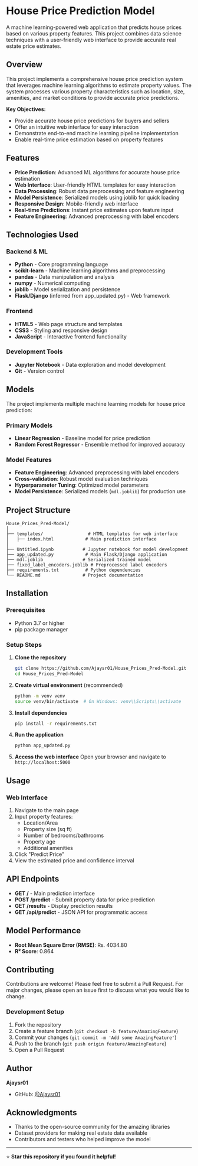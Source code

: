 # House Price Prediction Model

A machine learning-powered web application that predicts house prices based on various property features. This project combines data science techniques with a user-friendly web interface to provide accurate real estate price estimates.

## Overview

This project implements a comprehensive house price prediction system that leverages machine learning algorithms to estimate property values. The system processes various property characteristics such as location, size, amenities, and market conditions to provide accurate price predictions.

**Key Objectives:**
- Provide accurate house price predictions for buyers and sellers
- Offer an intuitive web interface for easy interaction
- Demonstrate end-to-end machine learning pipeline implementation
- Enable real-time price estimation based on property features

## Features

- **Price Prediction**: Advanced ML algorithms for accurate house price estimation
- **Web Interface**: User-friendly HTML templates for easy interaction
- **Data Processing**: Robust data preprocessing and feature engineering
- **Model Persistence**: Serialized models using joblib for quick loading
- **Responsive Design**: Mobile-friendly web interface
- **Real-time Predictions**: Instant price estimates upon feature input
- **Feature Engineering**: Advanced preprocessing with label encoders

## Technologies Used

### **Backend & ML**
- **Python** - Core programming language
- **scikit-learn** - Machine learning algorithms and preprocessing
- **pandas** - Data manipulation and analysis
- **numpy** - Numerical computing
- **joblib** - Model serialization and persistence
- **Flask/Django** (inferred from app_updated.py) - Web framework

### **Frontend**
- **HTML5** - Web page structure and templates
- **CSS3** - Styling and responsive design
- **JavaScript** - Interactive frontend functionality

### **Development Tools**
- **Jupyter Notebook** - Data exploration and model development
- **Git** - Version control

## Models

The project implements multiple machine learning models for house price prediction:

### **Primary Models**
- **Linear Regression** - Baseline model for price prediction
- **Random Forest Regressor** - Ensemble method for improved accuracy

### **Model Features**
- **Feature Engineering**: Advanced preprocessing with label encoders
- **Cross-validation**: Robust model evaluation techniques
- **Hyperparameter Tuning**: Optimized model parameters
- **Model Persistence**: Serialized models (`mdl.joblib`) for production use

## Project Structure

```
House_Prices_Pred-Model/
│
├── templates/                 # HTML templates for web interface
│   ├── index.html            # Main prediction interface
│
├── Untitled.ipynb           # Jupyter notebook for model development
├── app_updated.py            # Main Flask/Django application
├── mdl.joblib               # Serialized trained model
├── fixed_label_encoders.joblib # Preprocessed label encoders
├── requirements.txt          # Python dependencies
└── README.md                # Project documentation
```

## Installation

### **Prerequisites**
- Python 3.7 or higher
- pip package manager

### **Setup Steps**

1. **Clone the repository**
   ```bash
   git clone https://github.com/Ajaysr01/House_Prices_Pred-Model.git
   cd House_Prices_Pred-Model
   ```

2. **Create virtual environment** (recommended)
   ```bash
   python -m venv venv
   source venv/bin/activate  # On Windows: venv\\Scripts\\activate
   ```

3. **Install dependencies**
   ```bash
   pip install -r requirements.txt
   ```

4. **Run the application**
   ```bash
   python app_updated.py
   ```

5. **Access the web interface**
   Open your browser and navigate to `http://localhost:5000`

## Usage

### **Web Interface**
1. Navigate to the main page
2. Input property features:
   - Location/Area
   - Property size (sq ft)
   - Number of bedrooms/bathrooms
   - Property age
   - Additional amenities
3. Click "Predict Price"
4. View the estimated price and confidence interval


## API Endpoints

- **GET /** - Main prediction interface
- **POST /predict** - Submit property data for price prediction
- **GET /results** - Display prediction results
- **GET /api/predict** - JSON API for programmatic access

## Model Performance
 
- **Root Mean Square Error (RMSE)**: Rs. 4034.80
- **R² Score**: 0.864

## Contributing

Contributions are welcome! Please feel free to submit a Pull Request. For major changes, please open an issue first to discuss what you would like to change.

### **Development Setup**
1. Fork the repository
2. Create a feature branch (`git checkout -b feature/AmazingFeature`)
3. Commit your changes (`git commit -m 'Add some AmazingFeature'`)
4. Push to the branch (`git push origin feature/AmazingFeature`)
5. Open a Pull Request

## Author

**Ajaysr01**
- GitHub: [@Ajaysr01](https://github.com/Ajaysr01)

## Acknowledgments

- Thanks to the open-source community for the amazing libraries
- Dataset providers for making real estate data available
- Contributors and testers who helped improve the model

---

⭐ **Star this repository if you found it helpful!**

